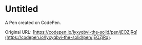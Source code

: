 # Untitled

A Pen created on CodePen.

Original URL: [https://codepen.io/lyxyqbvi-the-solid/pen/jEOZjRq](https://codepen.io/lyxyqbvi-the-solid/pen/jEOZjRq).

